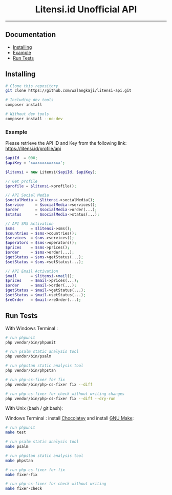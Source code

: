 <h1 align="center">Litensi.id Unofficial API</h1>

---

## Documentation
- [Installing](#installing)
- [Example](#example)
- [Run Tests](#run-tests)

## Installing
```sh
# Clone this repository
git clone https://github.com/walangkaji/litensi-api.git

# Including dev tools
composer install

# Without dev tools
composer install --no-dev
```
### Example

Please retrieve the API ID and Key from the following link: https://litensi.id/profile/api

```php
$apiId  = 000;
$apiKey = 'xxxxxxxxxxxxx';

$litensi = new Litensi($apiId, $apiKey);

// Get profile
$profile = $litensi->profile();

// API Social Media
$socialMedia = $litensi->socialMedia();
$service     = $socialMedia->services();
$order       = $socialMedia->order(...);
$status      = $socialMedia->status(...);

// API SMS Activation
$sms       = $litensi->sms();
$countries = $sms->countries();
$services  = $sms->services();
$operators = $sms->operators();
$prices    = $sms->prices();
$order     = $sms->order(...);
$getStatus = $sms->getStatus(...);
$setStatus = $sms->setStatus(...);

// API Email Activation
$mail      = $litensi->mail();
$prices    = $mail->prices(...);
$order     = $mail->order(...);
$getStatus = $mail->getStatus(...);
$setStatus = $mail->setStatus(...);
$reOrder   = $mail->reOrder(...);
```

## Run Tests

With Windows Terminal :

```sh
# run phpunit
php vendor/bin/phpunit

# run psalm static analysis tool
php vendor/bin/psalm

# run phpstan static analysis tool
php vendor/bin/phpstan

# run php-cs-fixer for fix
php vendor/bin/php-cs-fixer fix --diff

# run php-cs-fixer for check without writing changes
php vendor/bin/php-cs-fixer fix --diff --dry-run
```

With Unix (bash / git bash):

Windows Terminal : install [Chocolatey](https://chocolatey.org/install#individual) and install [GNU Make](https://community.chocolatey.org/packages/make):

```sh
# run phpunit
make test

# run psalm static analysis tool
make psalm

# run phpstan static analysis tool
make phpstan

# run php-cs-fixer for fix
make fixer-fix

# run php-cs-fixer for check without writing
make fixer-check
```
